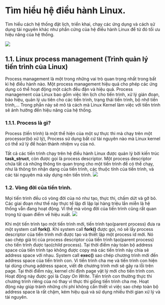 # Tìm hiểu hệ điều hành Linux.

Tìm hiểu cách hệ thống đặt lịch, triển khai, chạy các ứng dụng và cách sử dụng tài nguyên khác như phần cứng của hệ điều hành Linux để từ đó tối ưu hiệu năng của hệ thống.

![](https://i.imgur.com/3QHOl5g.png)

## 1.1. Linux process management (Trình quản lý tiến trình của Linux)
Process management là một trong những vai trò quan trọng nhất trong bất kì hệ điều hành nào. Một process management hiệu quả cho phép các ứng dụng có thể hoạt động một cách đều đặn và hiệu quả.
Process management của Linux bao gồm việc lên lịch cho tiến trình, xử lý gián đoạn, báo hiệu, quản lý ưu tiên cho các tiến trình, trạng thái tiến trình, bộ nhớ tiến trình,...
Trong phần này sẽ mô tả cách mà Linux Kernel làm việc với tiến trình sẽ ảnh hưởng đến hiệu năng của hệ thống.

### 1.1.1. Process là gì?
Process (tiến trình) là một thể hiện của một sự thực thi mà chạy trên một processor(bộ xử lý), Process sử dụng bất cứ tài nguyên nào mà Linux kernel có thể xử lý để hoàn thành nhiệm vụ của nó.

Tất cả các tiến trình chạy trên hệ điều hành Linux được quản lý bởi kiến trúc **task_struct**, còn được gọi là process descriptor. Một process descriptor chứa tất cả những thông tin quan trọng cho một tiến trình để có thể chạy, như là thông tin nhận dạng của tiến trình, các thuộc tính của tiến trình, và các tài nguyên mà xây dựng nên tiến trình.
![](https://i.imgur.com/iu0IlNH.png)

### 1.2. Vòng đời của tiến trình.

Mọi tiến trình đều có vòng đời của nó như tạo, thực thi, chấm dứt và gỡ bỏ. Các giai đoạn như thế này thực tế lặp đi lặp lại hàng triệu lần miễn là hệ thống vẫn đang hoạt động. Vì thế mà vòng đời của tiến trình cũng rất quan trọng từ quan điểm về hiệu xuất.
![](https://i.imgur.com/XPfEHOU.png)

Khi một tiến trình tạo một tiến trình mới, tiến trình tạo(parent process) đưa ra một system call **fork()**. Khi system call **fork()** được gọi, nó sẽ lấy process descriptor của tiến trình mới được tạo và thiết lập một process id mới. Nó sao chép giá trị của process descriptor của tiến trình tạo(parent process) cho tiến trình được tạo(child process). Tại thời điểm này toàn bộ address space của tiến trình tạo không được copy mà các tiến trình này chia sẻ address space với nhau. 
System call **exec()** sao chép chương trình mới đến address space của tiến trình con. Vì tiến trình cha mẹ và tiến trình con hiện tại dùng chung address space, viết đè chương trình mới sẽ gây ra lỗi trên page. Tại thời điểm này, kernel chỉ định page vật lý mới cho tiến trình con. 
Hoạt động này được gọi là *Copy On Write*. Tiến trình con thường thực thi chương trình riêng của nó thay vì thực thi giống tiến trình cha mẹ. Hoạt động này giúp tránh những chi phí không cần thiết vì việc sao chép toàn bộ address space là rất chậm, kém hiệu quả và sử dụng nhiều thời gian xử lý và tài nguyên.
